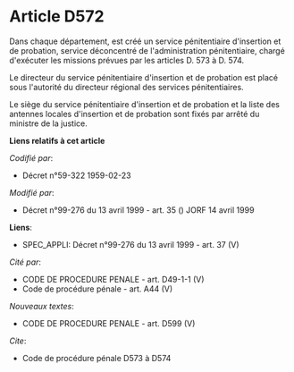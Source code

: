# Article D572

Dans chaque département, est créé un service pénitentiaire d'insertion et de probation, service déconcentré de
l'administration pénitentiaire, chargé d'exécuter les missions prévues par les articles D. 573 à D. 574.

Le directeur du service pénitentiaire d'insertion et de probation est placé sous l'autorité du directeur régional des
services pénitentiaires.

Le siège du service pénitentiaire d'insertion et de probation et la liste des antennes locales d'insertion et de probation
sont fixés par arrêté du ministre de la justice.

**Liens relatifs à cet article**

_Codifié par_:

  - Décret n°59-322 1959-02-23

_Modifié par_:

  - Décret n°99-276 du 13 avril 1999 - art. 35 () JORF 14 avril 1999

**Liens**:

  - SPEC_APPLI: Décret n°99-276 du 13 avril 1999 - art. 37 (V)

_Cité par_:

  - CODE DE PROCEDURE PENALE - art. D49-1-1 (V)
  - Code de procédure pénale - art. A44 (V)

_Nouveaux textes_:

  - CODE DE PROCEDURE PENALE - art. D599 (V)

_Cite_:

  - Code de procédure pénale D573 à D574
